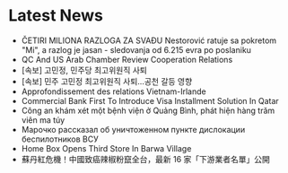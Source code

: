 # Latest News
-  ČETIRI MILIONA RAZLOGA ZA SVAĐU Nestorović ratuje sa pokretom "Mi", a razlog je jasan - sledovanja od 6.215 evra po poslaniku
-  QC And US Arab Chamber Review Cooperation Relations
-  [속보] 고민정, 민주당 최고위원직 사퇴
-  [속보] 민주 고민정 최고위원직 사퇴…공천 갈등 영향
-  Approfondissement des relations Vietnam-Irlande
-  Commercial Bank First To Introduce Visa Installment Solution In Qatar
-  Công an khám xét một bệnh viện ở Quảng Bình, phát hiện hàng trăm viên ma túy
-  Марочко рассказал об уничтоженном пункте дислокации беспилотников ВСУ
-  Home Box Opens Third Store In Barwa Village
-  蘇丹紅危機！中國致癌辣椒粉竄全台，最新 16 家「下游業者名單」公開
